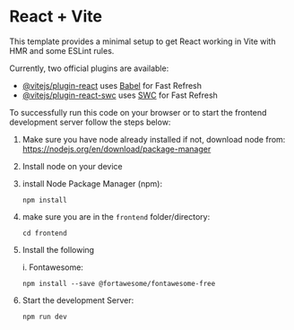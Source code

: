# React + Vite

This template provides a minimal setup to get React working in Vite with HMR and some ESLint rules.

Currently, two official plugins are available:

- [@vitejs/plugin-react](https://github.com/vitejs/vite-plugin-react/blob/main/packages/plugin-react/README.md) uses [Babel](https://babeljs.io/) for Fast Refresh
- [@vitejs/plugin-react-swc](https://github.com/vitejs/vite-plugin-react-swc) uses [SWC](https://swc.rs/) for Fast Refresh


To successfully run this code on your browser or to start the frontend development server follow the steps below:
 1. Make sure you have node already installed if not, download node from:
        https://nodejs.org/en/download/package-manager

 2. Install node on your device

 3. install Node Package Manager (npm):

        npm install

 4. make sure you are in the `frontend` folder/directory:

        cd frontend

 5. Install the following
       
       i. Fontawesome:
       
        npm install --save @fortawesome/fontawesome-free


 6. Start the development Server:

        npm run dev
